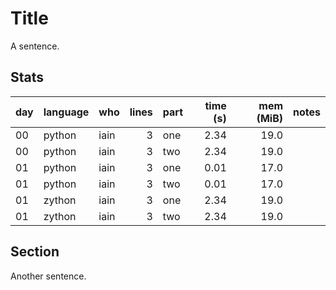 # Title

A sentence.

## Stats

| day | language | who | lines | part | time (s) | mem (MiB) | notes |
| --- | --- | --- | ---: | --- | ---: | ---: | --- |
| 00 | python | iain | 3 | one | 2.34 | 19.0 |  |
| 00 | python | iain | 3 | two | 2.34 | 19.0 |  |
| 01 | python | iain | 3 | one | 0.01 | 17.0 |  |
| 01 | python | iain | 3 | two | 0.01 | 17.0 |  |
| 01 | zython | iain | 3 | one | 2.34 | 19.0 |  |
| 01 | zython | iain | 3 | two | 2.34 | 19.0 |  |


## Section

Another sentence.
